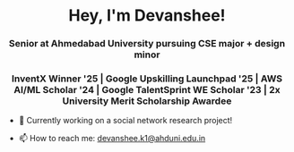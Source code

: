 <h1 align="center">Hey, I'm Devanshee!</h1>
<h3 align="center">Senior at Ahmedabad University pursuing CSE major + design minor</h3>
<h3 align="center">InventX Winner '25 | Google Upskilling Launchpad '25 | AWS AI/ML Scholar '24 | Google TalentSprint WE Scholar '23 | 2x University Merit Scholarship Awardee</h3>


- :seedling: Currently working on a social network research project!

- :mailbox: How to reach me: devanshee.k1@ahduni.edu.in
<!--
**devansheek/devansheek** is a ✨ _special_ ✨ repository because its `README.md` (this file) appears on your GitHub profile.

Here are some ideas to get you started:

- 🔭 I’m currently working on ...
- 🌱 I’m currently learning ...
- 👯 I’m looking to collaborate on ...
- 🤔 I’m looking for help with ...
- 💬 Ask me about ...
- 📫 How to reach me: ...
- 😄 Pronouns: ...
- ⚡ Fun fact: ...
-->
